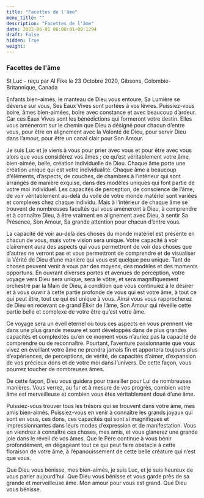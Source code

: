 ```yaml
---
title: "Facettes de l'âme"
menu_title: ""
description: "Facettes de l'âme"
date: 2022-06-01 06:00:01+00:1294
draft: False
hidden: True
weight:
---
```

### Facettes de l'âme

St Luc - reçu par Al Fike le 23 Octobre 2020, Gibsons, Colombie-Britannique, Canada

Enfants bien-aimés, le manteau de Dieu vous entoure, Sa Lumière se déverse sur vous, Ses Eaux Vives sont portées à vos lèvres. Puissiez-vous boire, âmes bien-aimées, boire avec constance et avec beaucoup d’ardeur. Car ces Eaux Vives sont les bénédictions qui formeront votre destin. Elles vous amèneront sur le chemin que Dieu a désigné pour chacun d’entre vous, pour être en alignement avec la Volonté de Dieu, pour servir Dieu dans l’amour, pour être un canal clair pour Son Amour.

Je suis Luc et je viens à vous pour prier avec vous et pour être avec vous alors que vous considérez vos âmes ; ce qu’est véritablement votre âme, bien-aimée, belle, création individuelle de Dieu. Chaque âme porte une création unique qui est votre individualité. Chaque âme a beaucoup d’éléments, d’aspects, de couches, de chambres à l’intérieur qui sont arrangés de manière exquise, dans des modèles uniques qui font partie de votre moi individuel. Les capacités de perception, de conscience de l’âme, de voir véritablement au-delà du voile de votre monde matériel sont variées et complexes chez chaque individu. Mais à l’intérieur de chaque âme se trouvent de nombreuses facultés qui vous amèneront à Dieu, à comprendre et à connaître Dieu, à être vraiment en alignement avec Dieu, à sentir Sa Présence, Son Amour, Sa grande attention pour chacun d’entre vous.

La capacité de voir au-delà des choses du monde matériel est présente en chacun de vous, mais votre vision sera unique. Votre capacité à voir clairement aura des aspects qui vous permettront de voir des choses que d’autres ne verront pas et vous permettront de comprendre et de visualiser la Vérité de Dieu d’une manière qui vous est quelque peu unique. Tant de choses peuvent venir à vous par des moyens, des modèles et des moments opportuns. En ouvrant diverses portes et avenues de perception, votre voyage vers Dieu sera unique, sera le vôtre, et sera magnifiquement orchestré par la Main de Dieu, à condition que vous continuiez à le désirer et à vous ouvrir à cette partie profonde de vous qui est votre âme, à tout ce qui peut être, tout ce qui est unique à vous. Ainsi vous vous rapprocherez de Dieu en recevant ce grand Élixir de l’âme, Son Amour qui réveille cette partie belle et complexe de votre être qu’est votre âme.

Ce voyage sera un éveil éternel où tous ces aspects en vous prennent vie dans une plus grande mesure et sont développés dans de plus grandes capacités et complexités qu’en ce moment vous n’auriez pas la capacité de comprendre ou de reconnaître. Pourtant, l’aventure passionnante que vous vivez en éveillant votre âme ne prendra jamais fin et apportera toujours plus d’expériences, de perceptions, de vérité, de capacités d’aimer, d’expansion de vos précieux dons et de votre moi dans l’univers. De cette façon, vous pourrez toucher de nombreuses âmes.

De cette façon, Dieu vous guidera pour travailler pour Lui de nombreuses manières. Vous verrez, au fur et à mesure de vos progrès, combien votre âme est merveilleuse et combien vous êtes véritablement doué d’une âme.

Puissiez-vous trouver tous les trésors qui se trouvent dans votre âme, mes amis bien-aimés. Puissiez-vous en venir à connaître les grands joyaux qui sont en vous, ces dons, ces capacités qui sont si magnifiques et impressionnantes dans leurs modes d’expression et de manifestation. Vous en viendrez à connaître ces choses, mes amis, et vous glanerez une grande joie dans le réveil de vos âmes. Que le Père continue à vous bénir profondément, en dégageant tout ce qui peut faire obstacle à cette floraison de votre âme, à l’épanouissement de cette belle créature qui n’est que vous.

Que Dieu vous bénisse, mes bien-aimés, je suis Luc, et je suis heureux de vous parler aujourd’hui. Que Dieu vous bénisse et vous garde près de sa grande et merveilleuse âme. Mon amour pour vous est grand. Que Dieu vous bénisse.




